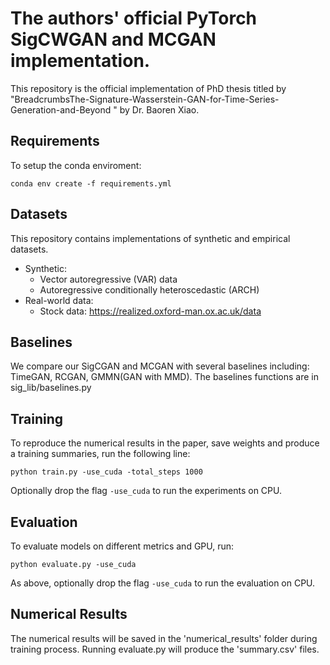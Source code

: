 # The authors' official PyTorch SigCWGAN and MCGAN implementation.

This repository is the official implementation of PhD thesis titled by "BreadcrumbsThe-Signature-Wasserstein-GAN-for-Time-Series-Generation-and-Beyond
" by Dr. Baoren Xiao.


## Requirements

To setup the conda enviroment:

```setup
conda env create -f requirements.yml
```

## Datasets

This repository contains implementations of synthetic and empirical datasets.

- Synthetic:
    - Vector autoregressive (VAR) data
    - Autoregressive conditionally heteroscedastic (ARCH)
- Real-world data:
    - Stock data: https://realized.oxford-man.ox.ac.uk/data

## Baselines

We compare our SigCGAN and MCGAN with several baselines including: TimeGAN, RCGAN, GMMN(GAN with MMD). The baselines functions are in sig_lib/baselines.py


## Training

To reproduce the numerical results in the paper, save weights and produce a training summaries, run the following line:

```train
python train.py -use_cuda -total_steps 1000
```
Optionally drop the flag ```-use_cuda``` to run the experiments on CPU.


## Evaluation

To evaluate models on different metrics and GPU, run:

```eval
python evaluate.py -use_cuda
```
As above, optionally drop the flag ```-use_cuda``` to run the evaluation on CPU.

## Numerical Results

The numerical results will be saved in the 'numerical_results' folder during training process. Running evaluate.py will produce the 'summary.csv' files.
